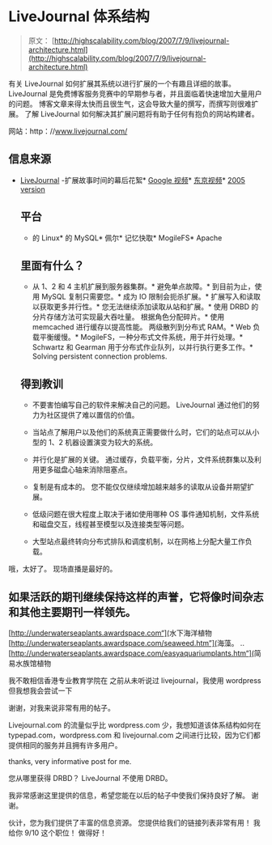 # LiveJournal 体系结构

> 原文： [http://highscalability.com/blog/2007/7/9/livejournal-architecture.html](http://highscalability.com/blog/2007/7/9/livejournal-architecture.html)

有关 LiveJournal 如何扩展其系统以进行扩展的一个有趣且详细的故事。 LiveJournal 是免费博客服务竞赛中的早期参与者，并且面临着快速增加大量用户的问题。 博客文章来得太快而且很生气，这会导致大量的撰写，而撰写则很难扩展。 了解 LiveJournal 如何解决其扩展问题将有助于任何有抱负的网站构建者。

网站：http：//www.livejournal.com/

## 信息来源

*   [LiveJournal](http://danga.com/words/2007_yapc_asia/yapc-2007.pdf) -扩展故事时间的幕后花絮*   [Google 视频](http://video.google.com/videoplay?docid=-8953828243232338732)*   [东京视频](http://tokyo2007.yapcasia.org/sessions/2007/02/tbd.html)*   [2005 version](http://www.danga.com/words/2005_mysqlcon/mysql-slides-2005.pdf)

    ## 平台

    *   的 Linux*   的 MySQL*   佩尔*   记忆快取*   MogileFS*   Apache

    ## 里面有什么？

    *   从 1、2 和 4 主机扩展到服务器集群。*   避免单点故障。*   到目前为止，使用 MySQL 复制只需要您。*   成为 IO 限制会扼杀扩展。*   扩展写入和读取以获取更多并行性。*   您无法继续添加读取从站和扩展。*   使用 DRBD 的分片存储方法可实现最大吞吐量。 根据角色分配碎片。*   使用 memcached 进行缓存以提高性能。 两级散列到分布式 RAM。*   Web 负载平衡缓慢。*   MogileFS，一种分布式文件系统，用于并行处理。*   Schwartz 和 Gearman 用于分布式作业队列，以并行执行更多工作。*   Solving persistent connection problems.

    ## 得到教训

    *   不要害怕编写自己的软件来解决自己的问题。 LiveJournal 通过他们的努力为社区提供了难以置信的价值。

    *   当站点了解用户以及他们的系统真正需要做什么时，它们的站点可以从小型的 1、2 机器设置演变为较大的系统。

    *   并行化是扩展的关键。 通过缓存，负载平衡，分片，文件系统群集以及利用更多磁盘心轴来消除阻塞点。

    *   复制是有成本的。 您不能仅仅继续增加越来越多的读取从设备并期望扩展。

    *   低级问题在很大程度上取决于诸如使用哪种 OS 事件通知机制，文件系统和磁盘交互，线程甚至模型以及连接类型等问题。

    *   大型站点最终转向分布式排队和调度机制，以在网格上分配大量工作负载。

哦，太好了。 现场直播是最好的。

如果活跃的期刊继续保持这样的声誉，它将像时间杂志和其他主要期刊一样领先。
-----

[http://underwaterseaplants.awardspace.com“](<a rel=) >水下海洋植物
[http://underwaterseaplants.awardspace.com/seaweed.htm”](<a rel=) >海藻。 .. [http://underwaterseaplants.awardspace.com/easyaquariumplants.htm“](<a rel=) >简易水族馆植物

我不敢相信香港专业教育学院在
之前从未听说过 livejournal，我使用 wordpress 但我想我会尝试一下

谢谢，对我来说非常有用的帖子。

Livejournal.com 的流量似乎比 wordpress.com 少，我想知道该体系结构如何在 typepad.com，wordpress.com 和 livejournal.com 之间进行比较，因为它们都提供相同的服务并且拥有许多用户。

thanks, very informative post for me.

您从哪里获得 DRBD？ LiveJournal 不使用 DRBD。

我非常感谢这里提供的信息，希望您能在以后的帖子中使我们保持良好了解。 谢谢。

伙计，您为我们提供了丰富的信息资源。 您提供给我们的链接列表非常有用！ 我给你 9/10 这个职位！ 做得好！